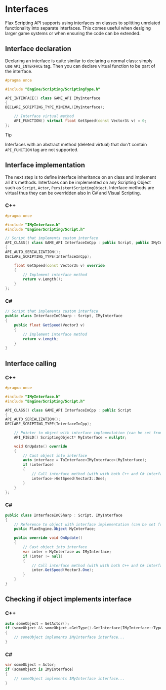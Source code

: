 # Interfaces

Flax Scripting API supports using interfaces on classes to splitting unrelated functionality into separate interfaces. This comes useful when desiging larger game systems or when ensuring the code can be extended.

## Interface declaration

Declaring an interface is quite similar to declaring a normal class: simply use `API_INTERFACE` tag. Then you can declare virtual function to be part of the interface.

```cpp
#pragma once

#include "Engine/Scripting/ScriptingType.h"

API_INTERFACE() class GAME_API IMyInterface
{
DECLARE_SCRIPTING_TYPE_MINIMAL(IMyInterface);

    // Interface virtual method
    API_FUNCTION() virtual float GetSpeed(const Vector3& v) = 0;
};
```

> [!Tip]
> Interfaces with an abstract method (deleted virtual) that don't contain `API_FUNCTION` tag are not supported.

## Interface implementation

The next step is to define interface inheritance on an class and implement all it's methods. Interfaces can be implemented on any Scripting Object such as `Script`, `Actor`, `PersistentScriptingObject`. Interface methods are virtual thus they can be overridden also in C# and Visual Scripting.

### C++
```cpp
#pragma once

#include "IMyInterface.h"
#include "Engine/Scripting/Script.h"

// Script that implements custom interface
API_CLASS() class GAME_API InterfaceInCpp : public Script, public IMyInterface
{
API_AUTO_SERIALIZATION();
DECLARE_SCRIPTING_TYPE(InterfaceInCpp);

    float GetSpeed(const Vector3& v) override
    {
        // Implement interface method
        return v.Length();
    }
};
```

### C#
```cs
// Script that implements custom interface
public class InterfaceInCSharp : Script, IMyInterface
{
    public float GetSpeed(Vector3 v)
    {
        // Implement interface method
        return v.Length;
    }
}
```

## Interface calling

### C++
```cpp
#pragma once

#include "IMyInterface.h"
#include "Engine/Scripting/Script.h"

API_CLASS() class GAME_API InterfaceInCpp : public Script
{
API_AUTO_SERIALIZATION();
DECLARE_SCRIPTING_TYPE(InterfaceInCpp);

    // Pointer to object with interface implementation (can be set from other script in C++ or C# or VS)
    API_FIELD() ScriptingObject* MyInterface = nullptr;

    void OnUpdate() override
    {
        // Cast object into interface
        auto interface = ToInterface<IMyInterface>(MyInterface);
        if (interface)
        {
            // Call interface method (with with both C++ and C# interface implementations)
            interface->GetSpeed(Vector3::One);
        }
    }
};
```

### C#
```cs
public class InterfaceInCSharp : Script, IMyInterface
{
    // Reference to object with interface implementation (can be set from other script in C# or VS)
    public FlaxEngine.Object MyInterface;

    public override void OnUpdate()
    {
        // Cast object into interface
        var inter = MyInterface as IMyInterface;
        if (inter != null)
        {
            // Call interface method (with with both C++ and C# interface implementations)
            inter.GetSpeed(Vector3.One);
        }
    }
}
```

## Checking if object implements interface

### C++
```cpp
auto someObject = GetActor();
if (someObject && someObject->GetType().GetInterface(IMyInterface::TypeInitializer))
{
    // someObject implements IMyInterface interface...
}
```

### C#
```cs
var someObject = Actor;
if (someObject is IMyInterface)
{
    // someObject implements IMyInterface interface...
}
```
